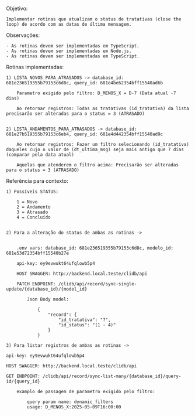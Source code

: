 Objetivo:

    Implementar rotinas que atualizam o status de tratativas (close the loop) de acordo com as datas de última mensagem.

Observações:

    - As rotinas devem ser implementadas em TypeScript.
    - As rotinas devem ser implementadas em Node.js.
    - As rotinas devem ser implementadas em TypeScript.

Rotinas implementadas:

    1) LISTA_NOVOS_PARA_ATRASADOS -> database_id: 681e236519355b79153c6d8c, query_id: 681e4be62354bff15540ad6b

        Parametro exigido pelo filtro: D_MENOS_X = D-7 (Data atual -7 dias)

        Ao retornar registros: Todas as tratativas (id_tratativa) da lista precisarão ser alteradas para o status = 3 (ATRASADO)


    2) LISTA_ANDAMENTOS_PARA_ATRASADOS -> database_id: 681e27b519355b79153c6eb4, query_id: 681e4d442354bff15540ad9c

        Ao retornar registros: Fazer um filtro selecionando (id_tratativa) daqueles cujo o valor de (dt_ultima_msg) seja mais antigo que 7 dias (comparar pela data atual)

        Aquelas que atenderem o filtro acima: Precisarão ser alteradas para o status = 3 (ATRASADO)
        

Referência para contexto:

    1) Possíveis STATUS:

        1 = Novo
        2 = Andamento
        3 = Atrasado
        4 = Concluído


    2) Para a alteração do status de ambas as rotinas -> 


        .env vars: database_id: 681e236519355b79153c6d8c, modelo_id: 681e53d72354bff15540b27e

        api-key: ey9evwukt64ufqlowb5p4

        HOST SWAGGER: http://backend.local.teste/clidb/api

        PATCH ENDPOINT: /clidb/api/record/sync-single-update/{database_id}/{model_id}

            Json Body model:

                {
                    "record": {
                        "id_tratativa": "?",
                        "id_status": "(1 - 4)"
                    }
                }

    3) Para listar registros de ambas as rotinas -> 

    api-key: ey9evwukt64ufqlowb5p4

    HOST SWAGGER: http://backend.local.teste/clidb/api
            
    GET ENDPOINT: /clidb/api/record/sync-list-many/{database_id}/query-id/{query_id}

        examplo de passagem de parametro exigido pelo filtro:

            query param name: dynamic_filters
            usage: D_MENOS_X:2025-05-09T16:00:00
            